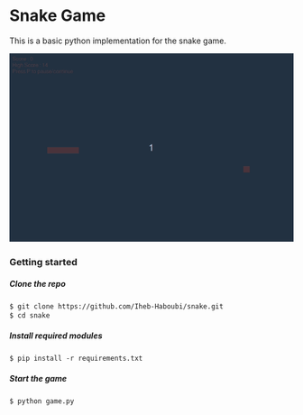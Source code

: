 # Snake Game

This is a basic python implementation for the snake game.

![test](img/snake.gif)

### Getting started

##### Clone the repo

```
$ git clone https://github.com/Iheb-Haboubi/snake.git
$ cd snake
```

##### Install required modules

```
$ pip install -r requirements.txt
```

##### Start the game

```
$ python game.py
```
